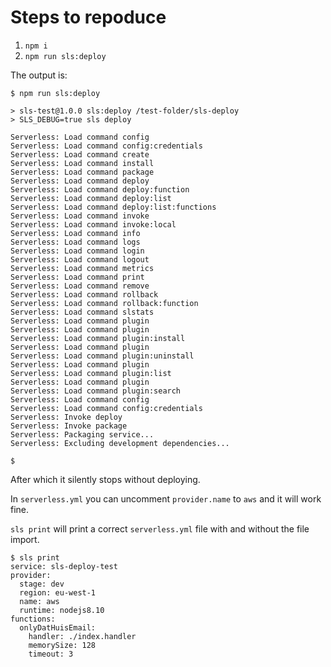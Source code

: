 # Steps to repoduce

1. `npm i`
2. `npm run sls:deploy`

The output is:

```
$ npm run sls:deploy

> sls-test@1.0.0 sls:deploy /test-folder/sls-deploy
> SLS_DEBUG=true sls deploy

Serverless: Load command config
Serverless: Load command config:credentials
Serverless: Load command create
Serverless: Load command install
Serverless: Load command package
Serverless: Load command deploy
Serverless: Load command deploy:function
Serverless: Load command deploy:list
Serverless: Load command deploy:list:functions
Serverless: Load command invoke
Serverless: Load command invoke:local
Serverless: Load command info
Serverless: Load command logs
Serverless: Load command login
Serverless: Load command logout
Serverless: Load command metrics
Serverless: Load command print
Serverless: Load command remove
Serverless: Load command rollback
Serverless: Load command rollback:function
Serverless: Load command slstats
Serverless: Load command plugin
Serverless: Load command plugin
Serverless: Load command plugin:install
Serverless: Load command plugin
Serverless: Load command plugin:uninstall
Serverless: Load command plugin
Serverless: Load command plugin:list
Serverless: Load command plugin
Serverless: Load command plugin:search
Serverless: Load command config
Serverless: Load command config:credentials
Serverless: Invoke deploy
Serverless: Invoke package
Serverless: Packaging service...
Serverless: Excluding development dependencies...

$ 
```

After which it silently stops without deploying.

In `serverless.yml` you can uncomment `provider.name` to `aws` and it will work fine.

`sls print` will print a correct `serverless.yml` file with and without the file import.

```
$ sls print
service: sls-deploy-test
provider:
  stage: dev
  region: eu-west-1
  name: aws
  runtime: nodejs8.10
functions:
  onlyDatHuisEmail:
    handler: ./index.handler
    memorySize: 128
    timeout: 3

```

